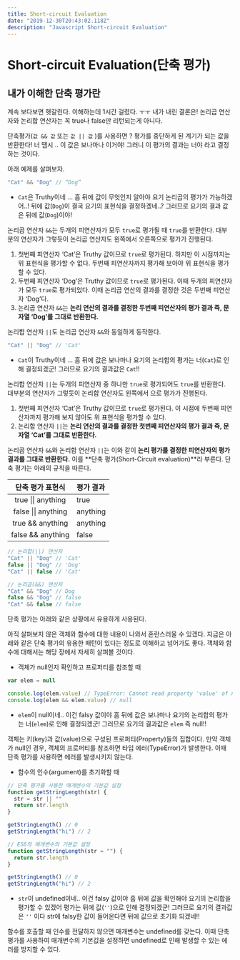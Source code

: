 ```yaml
---
title: Short-circuit Evaluation
date: "2019-12-30T20:43:02.118Z"
description: "Javascript Short-circuit Evaluation"
---
```


# Short-circuit Evaluation(단축 평가)

## 내가 이해한 단축 평가란

계속 보다보면 헷갈린다. 이해하는데 1시간 걸렸다. ㅜㅜ
내가 내린 결론은!
논리곱 연산자와 논리합 연산자는 꼭 true나 false만 리턴되는게 아니다.

단축평가(`값 && 값` 또는 `값 || 값` )를 사용하면 ?
평가를 중단하게 된 계기가 되는 값을 반환한다!
너 땜시 .. 이 값은 보나마나 이거야! 그러니 이 평가의 결과는 너야 라고 결정하는 것이다.

아래 예제를 살펴보자.

```javascript
"Cat" && "Dog" // “Dog”
```

- `Cat`은 Truthy이네 ... 흠 뒤에 값이 무엇인지 알아야 요기 논리곱의 평가가 가능하겠어..! 뒤에 값(`Dog`)이 결국 요기의 표현식을 결정하겠네..?
  그러므로 요기의 결과 값은 뒤에 값(`Dog`)이야!

논리곱 연산자 `&&`는 두개의 피연산자가 모두 `true`로 평가될 때 `true`를 반환한다. 대부분의 연산자가 그렇듯이 논리곱 연산자도 왼쪽에서 오른쪽으로 평가가 진행된다.

1. 첫번째 피연산자 ‘Cat’은 Truthy 값이므로 `true`로 평가된다. 하지만 이 시점까지는 위 표현식을 평가할 수 없다. 두번째 피연산자까지 평가해 보아야 위 표현식을 평가할 수 있다.
2. 두번째 피연산자 ‘Dog’은 Truthy 값이므로 `true`로 평가된다. 이때 두개의 피연산자가 모두 `true`로 평가되었다. 이때 논리곱 연산의 결과를 결정한 것은 두번째 피연산자 ‘Dog’다.
3. 논리곱 연산자 `&&`는 **논리 연산의 결과를 결정한 두번째 피연산자의 평가 결과 즉, 문자열 ‘Dog’를 그대로 반환한다.**

논리합 연산자 `||`도 논리곱 연산자 `&&`와 동일하게 동작한다.

```javascript
"Cat" || "Dog" // 'Cat'
```

- `Cat`이 Truthy이네 ... 흠 뒤에 값은 보나마나 요기의 논리합의 평가는 너(`Cat`)로 인해 결정되겠군!
  그러므로 요기의 결과값은 `Cat`!!

논리합 연산자 `||`는 두개의 피연산자 중 하나만 `true`로 평가되어도 `true`를 반환한다. 대부분의 연산자가 그렇듯이 논리합 연산자도 왼쪽에서 으로 평가가 진행된다.

1. 첫번째 피연산자 ‘Cat’은 Truthy 값이므로 `true`로 평가된다. 이 시점에 두번째 피연산자까지 평가해 보지 않아도 위 표현식을 평가할 수 있다.
2. 논리합 연산자 `||`는 **논리 연산의 결과를 결정한 첫번째 피연산자의 평가 결과 즉, 문자열 ‘Cat’를 그대로 반환한다.**

논리곱 연산자 `&&`와 논리합 연산자 `||`는 이와 같이 **논리 평가를 결정한 피연산자의 평가 결과를 그대로 반환한다.** 이를 **단축 평가(Short-Circuit evaluation)**라 부른다. 단축 평가는 아래의 규칙을 따른다.

|  단축 평가 표현식   | 평가 결과 |
| :-----------------: | :-------- |
| true \|\| anything  | true      |
| false \|\| anything | anything  |
|  true && anything   | anything  |
|  false && anything  | false     |

```javascript
// 논리합(||) 연산자
"Cat" || "Dog" // 'Cat'
false || "Dog" // 'Dog'
"Cat" || false // 'Cat'

// 논리곱(&&) 연산자
"Cat" && "Dog" // Dog
false && "Dog" // false
"Cat" && false // false
```

단축 평가는 아래와 같은 상황에서 유용하게 사용된다.

아직 살펴보지 않은 객체와 함수에 대한 내용이 나와서 혼란스러울 수 있겠다. 지금은 아래와 같은 단축 평가의 유용한 패턴이 있다는 정도로 이해하고 넘어가도 좋다. 객체와 함수에 대해서는 해당 장에서 자세히 살펴볼 것이다.

- 객체가 null인지 확인하고 프로퍼티를 참조할 때

```javascript
var elem = null

console.log(elem.value) // TypeError: Cannot read property 'value' of null
console.log(elem && elem.value) // null
```

- `elem`이 null이네.. 이건 falsy 값이야 흠 뒤에 값은 보나마나 요기의 논리합의 평가는 너(`elem`)로 인해 결정되겠군!
  그러므로 요기의 결과값은 `elem` 즉 null!!

객체는 키(key)과 값(value)으로 구성된 프로퍼티(Property)들의 집합이다. 만약 객체가 null인 경우, 객체의 프로퍼티를 참조하면 타입 에러(TypeError)가 발생한다. 이때 단축 평가를 사용하면 에러를 발생시키지 않는다.

- 함수의 인수(argument)를 초기화할 때

```javascript
// 단축 평가를 사용한 매개변수의 기본값 설정
function getStringLength(str) {
  str = str || ""
  return str.length
}

getStringLength() // 0
getStringLength("hi") // 2

// ES6의 매개변수의 기본값 설정
function getStringLength(str = "") {
  return str.length
}

getStringLength() // 0
getStringLength("hi") // 2
```

- `str`이 undefined이네.. 이건 falsy 값이야 흠 뒤에 값을 확인해야 요기의 논리합을 평가할 수 있겠어 평가는 뒤에 값(`''`)으로 인해 결정되겠군!
  그러므로 요기의 결과값은 `''` 이다
  str에 falsy한 값이 들어온다면 뒤에 값으로 초기화 되겠네!!

함수를 호출할 때 인수를 전달하지 않으면 매개변수는 undefined를 갖는다. 이때 단축 평가를 사용하여 매개변수의 기본값을 설정하면 undefined로 인해 발생할 수 있는 에러를 방지할 수 있다.
